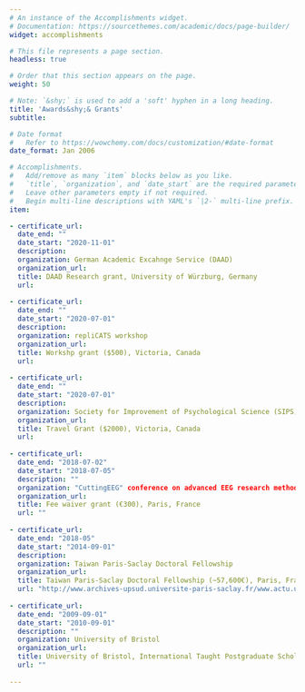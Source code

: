 ```yaml
---
# An instance of the Accomplishments widget.
# Documentation: https://sourcethemes.com/academic/docs/page-builder/
widget: accomplishments

# This file represents a page section.
headless: true

# Order that this section appears on the page.
weight: 50

# Note: `&shy;` is used to add a 'soft' hyphen in a long heading.
title: 'Awards&shy;& Grants'
subtitle:

# Date format
#   Refer to https://wowchemy.com/docs/customization/#date-format
date_format: Jan 2006

# Accomplishments.
#   Add/remove as many `item` blocks below as you like.
#   `title`, `organization`, and `date_start` are the required parameters.
#   Leave other parameters empty if not required.
#   Begin multi-line descriptions with YAML's `|2-` multi-line prefix.
item:

- certificate_url: 
  date_end: ""
  date_start: "2020-11-01"
  description: 
  organization: German Academic Excahnge Service (DAAD)
  organization_url:
  title: DAAD Research grant, University of Würzburg, Germany
  url: 
  
- certificate_url: 
  date_end: ""
  date_start: "2020-07-01"
  description: 
  organization: repliCATS workshop
  organization_url:
  title: Workshp grant ($500), Victoria, Canada
  url: 
  
- certificate_url: 
  date_end: ""
  date_start: "2020-07-01"
  description: 
  organization: Society for Improvement of Psychological Science (SIPS)
  organization_url: 
  title: Travel Grant ($2000), Victoria, Canada
  url: 
  
- certificate_url: 
  date_end: "2018-07-02"
  date_start: "2018-07-05"
  description: ""
  organization: "CuttingEEG" conference on advanced EEG research methods
  organization_url: 
  title: Fee waiver grant (€300), Paris, France
  url: ""
  
- certificate_url: 
  date_end: "2018-05"
  date_start: "2014-09-01"
  description: 
  organization: Taiwan Paris-Saclay Doctoral Fellowship
  organization_url: 
  title: Taiwan Paris-Saclay Doctoral Fellowship (~57,600€), Paris, France 
  url: "http://www.archives-upsud.universite-paris-saclay.fr/www.actu.u-psud.fr/fr/international/actualites-2014/bourses-taiwan.html"
 
- certificate_url: 
  date_end: "2009-09-01"
  date_start: "2010-09-01"
  description: ""
  organization: University of Bristol
  organization_url: 
  title: University of Bristol, International Taught Postgraduate Scholarship Winner (2000£), Bristol, England
  url: ""
  
---
```


